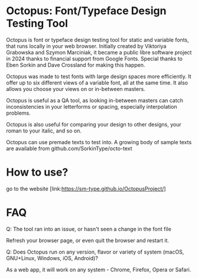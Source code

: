 # Octopus: Font/Typeface Design Testing Tool

Octopus is font or typeface design testing tool for static and variable fonts, that runs locally in your web browser. Initially created by Viktoriya Grabowska and Szymon Marciniak, it became a public libre software project in 2024 thanks to financial support from Google Fonts. Special thanks to Eben Sorkin and Dave Crossland for making this happen.

Octopus was made to test fonts with large design spaces more efficiently. It offer up to six different views of a variable font, all at the same time. It also allows you choose your views on or in-between masters.

Octopus is useful as a QA tool, as looking in-between masters can catch inconsistencies in your letterforms or spacing, especially interpolation problems.

Octopus is also useful for comparing your design to other designs, your roman to your italic, and so on.

Octopus can use premade texts to test into. A growing body of sample texts are available from github.com/SorkinType/octo-text

# How to use?

go to the website [link:https://sm-type.github.io/OctopusProject/] 

# FAQ

Q: The tool ran into an issue, or hasn't seen a change in the font file

Refresh your browser page, or even quit the browser and restart it.

Q: Does Octopus run on any version, flavor or variety of system (macOS, GNU+Linux, Windows, iOS, Android)?

As a web app, it will work on any system - Chrome, Firefox, Opera or Safari.